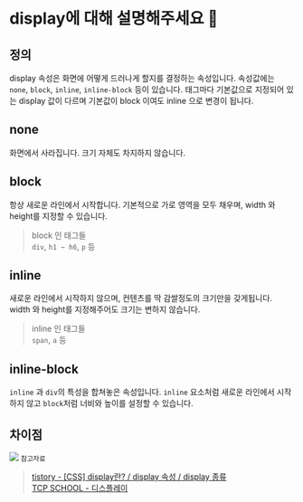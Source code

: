 # display에 대해 설명해주세요 🤨

## 정의
display 속성은 화면에 어떻게 드러나게 할지를 결정하는 속성입니다. 속성값에는 `none`, `block`, `inline`, `inline-block` 등이 있습니다. 태그마다 기본값으로 지정되어 있는 display 값이 다르며 기본값이 block 이여도 inline 으로 변경이 됩니다.

## none
화면에서 사라집니다. 크기 자체도 차지하지 않습니다.

## block
항상 새로운 라인에서 시작합니다.
기본적으로 가로 영역을 모두 채우며, width 와 height를 지정할 수 있습니다.
> block 인 태그들  
> `div`, `h1 ~ h6`, `p` 등


## inline
새로운 라인에서 시작하지 않으며, 컨텐츠를 딱 감쌀정도의 크기만을 갖게됩니다. width 와 height를 지정해주어도 크기는 변하지 않습니다.
> inline 인 태그들  
> `span`, `a` 등

## inline-block
`inline` 과 `div`의 특성을 합쳐놓은 속성입니다. `inline` 요소처럼 새로운 라인에서 시작하지 않고 `block`처럼 너비와 높이를 설정할 수 있습니다.

## 차이점
![](https://media.vlpt.us/post-images/chris/00ccfe60-5f8e-11e9-b975-e5b35539d0db/image.png)
`참고자료`  
> [tistory - [CSS] display란? / display 속성 / display 종류](https://programming119.tistory.com/97)  
[TCP SCHOOL - 디스플레이](http://tcpschool.com/css/css_position_display)
